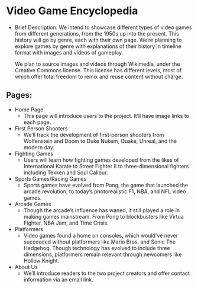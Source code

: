 # Video Game Encyclopedia

- Brief Description:
  We intend to showcase different types of video games from different generations, from the 1950s up into the present. This history will go by genre, each with their own page.
  We’re planning to explore games by genre with explanations of their history in timeline format with images and videos of gameplay.

  We plan to source images and videos through Wikimedia, under the Creative Commons license. This license has different levels, most of which offer total freedom to remix and reuse content without charge.

## Pages:

- Home Page
  - This page will introduce users to the project. It’ll have image links to each page.
- First Person Shooters
  - We’ll track the development of first-person shooters from Wolfenstein and Doom to Duke Nukem, Quake, Unreal, and the modern day.
- Fighting Games
  - Users will learn how fighting games developed from the likes of International Karate to Street Fighter II to three-dimensional fighters including Tekken and Soul Calibur.
- Sports Games/Racing Games
  - Sports games have evolved from Pong, the game that launched the arcade revolution, to today’s photorealistic F1, NBA, and NFL video games.
- Arcade Games
  - Though the arcade’s influence has waned, it still played a role in making games mainstream. From Pong to blockbusters like Virtua Fighter, NBA Jam, and Time Crisis.
- Platformers
  - Video games found a home on consoles, which would’ve never succeeded without platformers like Mario Bros. and Sonic The Hedgehog. Though technology has evolved to include three dimensions, platformers remain relevant through newcomers like Hollow Knight.
- About Us
  - We’ll introduce readers to the two project creators and offer contact information via an email link.
